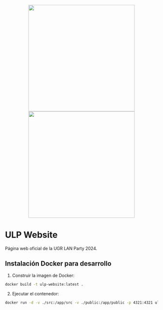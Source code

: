 
<p align="center">
  <img align="center" src="https://github.com/chelunike/ulp-website/blob/master/public/assets/logo/logo-black.png?raw=True#gh-light-mode-only" width="350" height="350">
  <img align="center" src="https://github.com/chelunike/ulp-website/blob/master/public/assets/logo/logo-white.png?raw=True#gh-dark-mode-only" width="350" height="350">
</p>

# ULP Website

Página web oficial de la UGR LAN Party 2024.

## Instalación Docker para desarrollo

1. Construir la imagen de Docker:

```bash
docker build -t ulp-website:latest .
```

2. Ejecutar el contenedor:

```bash
docker run -d -v ./src:/app/src -v ./public:/app/public -p 4321:4321 ulp-website:latest
```
